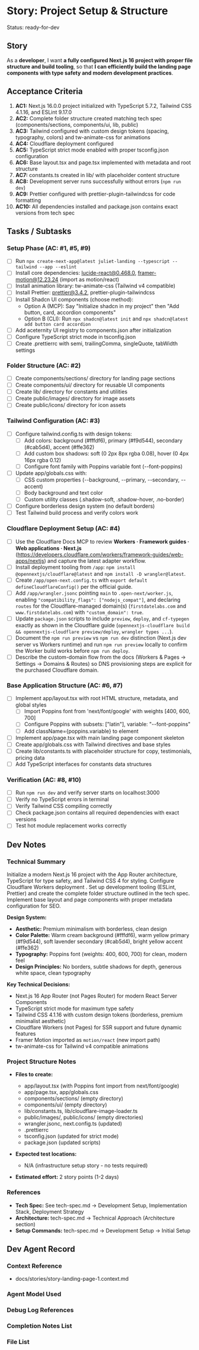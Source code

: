 # Story: Project Setup & Structure

Status: ready-for-dev

## Story

As a **developer**,
I want **a fully configured Next.js 16 project with proper file structure and build tooling**,
so that **I can efficiently build the landing page components with type safety and modern development practices**.

## Acceptance Criteria

1. **AC1:** Next.js 16.0.0 project initialized with TypeScript 5.7.2, Tailwind CSS 4.1.16, and ESLint 9.17.0
2. **AC2:** Complete folder structure created matching tech spec (components/sections, components/ui, lib, public)
3. **AC3:** Tailwind configured with custom design tokens (spacing, typography, colors) and tw-animate-css for animations
4. **AC4:** Cloudflare deployment configured
5. **AC5:** TypeScript strict mode enabled with proper tsconfig.json configuration
6. **AC6:** Base layout.tsx and page.tsx implemented with metadata and root structure
7. **AC7:** constants.ts created in lib/ with placeholder content structure
8. **AC8:** Development server runs successfully without errors (`npm run dev`)
9. **AC9:** Prettier configured with prettier-plugin-tailwindcss for code formatting
10. **AC10:** All dependencies installed and package.json contains exact versions from tech spec

## Tasks / Subtasks

### Setup Phase (AC: #1, #5, #9)

- [ ] Run `npx create-next-app@latest juliet-landing --typescript --tailwind --app --eslint`
- [ ] Install core dependencies: lucide-react@0.468.0, framer-motion@12.23.24 (import as motion/react)
- [ ] Install animation library: tw-animate-css (Tailwind v4 compatible)
- [ ] Install Prettier: prettier@3.4.2, prettier-plugin-tailwindcss
- [ ] Install Shadcn UI components (choose method):
  - Option A (MCP): Say "Initialize shadcn in my project" then "Add button, card, accordion components"
  - Option B (CLI): Run `npx shadcn@latest init` and `npx shadcn@latest add button card accordion`
- [ ] Add aceternity UI registry to components.json after initialization
- [ ] Configure TypeScript strict mode in tsconfig.json
- [ ] Create .prettierrc with semi, trailingComma, singleQuote, tabWidth settings

### Folder Structure (AC: #2)

- [ ] Create components/sections/ directory for landing page sections
- [ ] Create components/ui/ directory for reusable UI components
- [ ] Create lib/ directory for constants and utilities
- [ ] Create public/images/ directory for image assets
- [ ] Create public/icons/ directory for icon assets

### Tailwind Configuration (AC: #3)

- [ ] Configure tailwind.config.ts with design tokens:
  - [ ] Add colors: background (#fffdf6), primary (#f9d544), secondary (#cab5d4), accent (#ffe362)
  - [ ] Add custom box shadows: soft (0 2px 8px rgba 0.08), hover (0 4px 16px rgba 0.12)
  - [ ] Configure font family with Poppins variable font (--font-poppins)
- [ ] Update app/globals.css with:
  - [ ] CSS custom properties (--background, --primary, --secondary, --accent)
  - [ ] Body background and text color
  - [ ] Custom utility classes (.shadow-soft, .shadow-hover, .no-border)
- [ ] Configure borderless design system (no default borders)
- [ ] Test Tailwind build process and verify colors work

### Cloudflare Deployment Setup (AC: #4)

- [ ] Use the Cloudflare Docs MCP to review **Workers · Framework guides · Web applications · Next.js** (https://developers.cloudflare.com/workers/framework-guides/web-apps/nextjs) and capture the latest adapter workflow.
- [ ] Install deployment tooling from `/app`: `npm install @opennextjs/cloudflare@latest` and `npm install -D wrangler@latest`.
- [ ] Create `/app/open-next.config.ts` with `export default defineCloudflareConfig()` per the official guide.
- [ ] Add `/app/wrangler.jsonc` pointing `main` to `.open-next/worker.js`, enabling `"compatibility_flags": ["nodejs_compat"]`, and declaring `routes` for the Cloudflare-managed domain(s) (`firstdatelabs.com` and `www.firstdatelabs.com`) with `"custom_domain": true`.
- [ ] Update `package.json` scripts to include `preview`, `deploy`, and `cf-typegen` exactly as shown in the Cloudflare guide (`opennextjs-cloudflare build && opennextjs-cloudflare preview/deploy`, `wrangler types ...`).
- [ ] Document the `npm run preview` vs `npm run dev` distinction (Next.js dev server vs Workers runtime) and run `npm run preview` locally to confirm the Worker build works before `npm run deploy`.
- [ ] Describe the custom-domain flow from the docs (Workers & Pages → Settings → Domains & Routes) so DNS provisioning steps are explicit for the purchased Cloudflare domain.

### Base Application Structure (AC: #6, #7)

- [ ] Implement app/layout.tsx with root HTML structure, metadata, and global styles
  - [ ] Import Poppins font from 'next/font/google' with weights [400, 600, 700]
  - [ ] Configure Poppins with subsets: ["latin"], variable: "--font-poppins"
  - [ ] Add className={poppins.variable} to <html> element
- [ ] Implement app/page.tsx with main landing page component skeleton
- [ ] Create app/globals.css with Tailwind directives and base styles
- [ ] Create lib/constants.ts with placeholder structure for copy, testimonials, pricing data
- [ ] Add TypeScript interfaces for constants data structures

### Verification (AC: #8, #10)

- [ ] Run `npm run dev` and verify server starts on localhost:3000
- [ ] Verify no TypeScript errors in terminal
- [ ] Verify Tailwind CSS compiling correctly
- [ ] Check package.json contains all required dependencies with exact versions
- [ ] Test hot module replacement works correctly

## Dev Notes

### Technical Summary

Initialize a modern Next.js 16 project with the App Router architecture, TypeScript for type safety, and Tailwind CSS 4 for styling. Configure Cloudflare Workers deployment . Set up development tooling (ESLint, Prettier) and create the complete folder structure outlined in the tech spec. Implement base layout and page components with proper metadata configuration for SEO.

**Design System:**

- **Aesthetic:** Premium minimalism with borderless, clean design
- **Color Palette:** Warm cream background (#fffdf6), warm yellow primary (#f9d544), soft lavender secondary (#cab5d4), bright yellow accent (#ffe362)
- **Typography:** Poppins font (weights: 400, 600, 700) for clean, modern feel
- **Design Principles:** No borders, subtle shadows for depth, generous white space, clean typography

**Key Technical Decisions:**

- Next.js 16 App Router (not Pages Router) for modern React Server Components
- TypeScript strict mode for maximum type safety
- Tailwind CSS 4.1.16 with custom design tokens (borderless, premium minimalist aesthetic)
- Cloudflare Workers (not Pages) for SSR support and future dynamic features
- Framer Motion imported as `motion/react` (new import path)
- tw-animate-css for Tailwind v4 compatible animations

### Project Structure Notes

- **Files to create:**

  - app/layout.tsx (with Poppins font import from next/font/google)
  - app/page.tsx, app/globals.css
  - components/sections/ (empty directory)
  - components/ui/ (empty directory)
  - lib/constants.ts, lib/cloudflare-image-loader.ts
  - public/images/, public/icons/ (empty directories)
  - wrangler.jsonc, next.config.ts (updated)
  - .prettierrc
  - tsconfig.json (updated for strict mode)
  - package.json (updated scripts)

- **Expected test locations:**

  - N/A (infrastructure setup story - no tests required)

- **Estimated effort:** 2 story points (1-2 days)

### References

- **Tech Spec:** See tech-spec.md → Development Setup, Implementation Stack, Deployment Strategy
- **Architecture:** tech-spec.md → Technical Approach (Architecture section)
- **Setup Commands:** tech-spec.md → Development Setup → Initial Setup

## Dev Agent Record

### Context Reference

- docs/stories/story-landing-page-1.context.md

### Agent Model Used

<!-- Will be populated during dev-story execution -->

### Debug Log References

<!-- Will be populated during dev-story execution -->

### Completion Notes List

<!-- Will be populated during dev-story execution -->

### File List

<!-- Will be populated during dev-story execution -->
